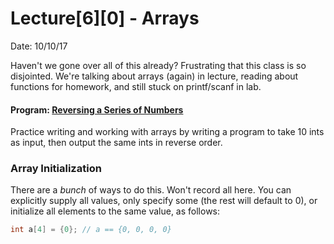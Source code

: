 # Lecture[6][0] - Arrays
Date: 10/10/17

Haven't we gone over all of this already? Frustrating that this class is so
disjointed. We're talking about arrays (again) in lecture, reading about
functions for homework, and still stuck on printf/scanf in lab.

#### Program: [Reversing a Series of Numbers](../reverse.c)
Practice writing and working with arrays by writing a program to take 10 ints
as input, then output the same ints in reverse order.

### Array Initialization
There are a *bunch* of ways to do this. Won't record all here. You can
explicitly supply all values, only specify some (the rest will default to 0), or
initialize all elements to the same value, as follows:
```c
int a[4] = {0}; // a == {0, 0, 0, 0}
```
